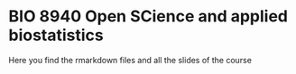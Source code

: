 # BIO 8940 Open SCience and applied biostatistics

Here you find the rmarkdown files and all the slides of the course